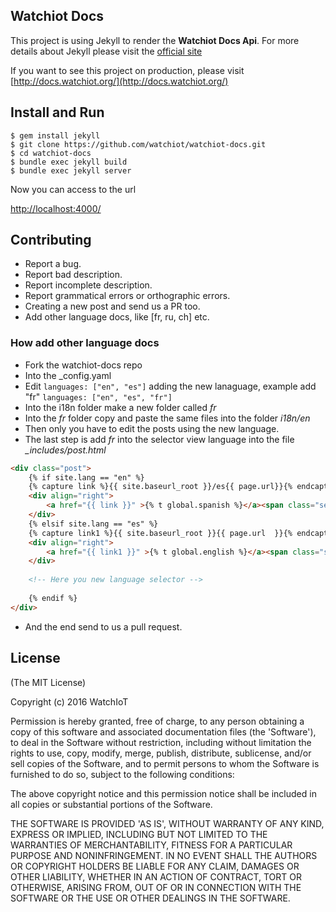 Watchiot Docs
----------------

This project is using Jekyll to render the **Watchiot Docs Api**. For more details about Jekyll please visit the [official site](https://jekyllrb.com/)

If you want to see this project on production, please visit [http://docs.watchiot.org/](http://docs.watchiot.org/)

## Install and Run

```shell
$ gem install jekyll
$ git clone https://github.com/watchiot/watchiot-docs.git
$ cd watchiot-docs
$ bundle exec jekyll build
$ bundle exec jekyll server
```
Now you can access to the url 

[http://localhost:4000/](http://localhost:4000/)

## Contributing

* Report a bug.
* Report bad description. 
* Report incomplete description.
* Report grammatical errors or orthographic errors.
* Creating a new post and send us a PR too.
* Add other language docs, like [fr, ru, ch] etc.
 
### How add other language docs

* Fork the watchiot-docs repo
* Into the _config.yaml
* Edit ```languages: ["en", "es"]``` adding the new lanaguage, example add "fr" ```languages: ["en", "es", "fr"]```
* Into the i18n folder make a new folder called *fr*
* Into the *fr* folder copy and paste the same files into the folder *i18n/en*
* Then only you have to edit the posts using the new language.
* The last step is add *fr* into the selector view language into the file *_includes/post.html*
 
```html
<div class="post">
    {% if site.lang == "en" %}
    {% capture link %}{{ site.baseurl_root }}/es{{ page.url}}{% endcapture %}
    <div align="right">
        <a href="{{ link }}" >{% t global.spanish %}</a><span class="separator"> &bull; </span>
    </div>
    {% elsif site.lang == "es" %}
    {% capture link1 %}{{ site.baseurl_root }}{{ page.url  }}{% endcapture %}
    <div align="right">
        <a href="{{ link1 }}" >{% t global.english %}</a><span class="separator"> &bull; </span>
    </div>
    
    <!-- Here you new language selector -->
    
    {% endif %}
</div>
```
* And the end send to us a pull request. 

## License

(The MIT License)

Copyright (c) 2016 WatchIoT

Permission is hereby granted, free of charge, to any person obtaining
a copy of this software and associated documentation files (the
'Software'), to deal in the Software without restriction, including
without limitation the rights to use, copy, modify, merge, publish,
distribute, sublicense, and/or sell copies of the Software, and to
permit persons to whom the Software is furnished to do so, subject to
the following conditions:

The above copyright notice and this permission notice shall be
included in all copies or substantial portions of the Software.

THE SOFTWARE IS PROVIDED 'AS IS', WITHOUT WARRANTY OF ANY KIND,
EXPRESS OR IMPLIED, INCLUDING BUT NOT LIMITED TO THE WARRANTIES OF
MERCHANTABILITY, FITNESS FOR A PARTICULAR PURPOSE AND NONINFRINGEMENT.
IN NO EVENT SHALL THE AUTHORS OR COPYRIGHT HOLDERS BE LIABLE FOR ANY
CLAIM, DAMAGES OR OTHER LIABILITY, WHETHER IN AN ACTION OF CONTRACT,
TORT OR OTHERWISE, ARISING FROM, OUT OF OR IN CONNECTION WITH THE
SOFTWARE OR THE USE OR OTHER DEALINGS IN THE SOFTWARE.

